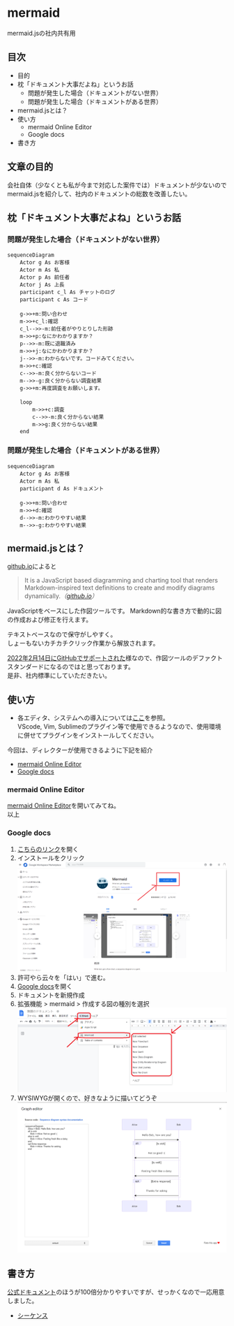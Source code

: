# mermaid
mermaid.jsの社内共有用

## 目次
- 目的
- 枕「ドキュメント大事だよね」というお話
    - 問題が発生した場合（ドキュメントがない世界）
    - 問題が発生した場合（ドキュメントがある世界）
- mermaid.jsとは？
- 使い方
    - mermaid Online Editor
    - Google docs
- 書き方

## 文章の目的
会社自体（少なくとも私が今まで対応した案件では）ドキュメントが少ないので
mermaid.jsを紹介して、社内のドキュメントの総数を改善したい。

## 枕「ドキュメント大事だよね」というお話
### 問題が発生した場合（ドキュメントがない世界）
```mermaid
sequenceDiagram
    Actor g As お客様
    Actor m As 私
    Actor p As 前任者
    Actor j As 上長
    participant c_l As チャットのログ
    participant c As コード

    g->>+m:問い合わせ
    m->>+c_l:確認
    c_l-->>-m:前任者がやりとりした形跡
    m->>+p:なにかわかりますか？
    p-->>-m:既に退職済み
    m->>+j:なにかわかりますか？
    j-->>-m:わからないです。コードみてください。
    m->>+c:確認
    c-->>-m:良く分からないコード
    m-->>-g:良く分からない調査結果
    g->>+m:再度調査をお願いします。

    loop
        m->>+c:調査
        c-->>-m:良く分からない結果
        m->>g:良く分からない結果
    end
```

### 問題が発生した場合（ドキュメントがある世界）
```mermaid
sequenceDiagram
    Actor g As お客様
    Actor m As 私
    participant d As ドキュメント

    g->>+m:問い合わせ
    m->>+d:確認
    d-->>-m:わかりやすい結果
    m-->>-g:わかりやすい結果
```

## mermaid.jsとは？
[github.io](https://mermaid-js.github.io/mermaid/#/)によると

> It is a JavaScript based diagramming and charting tool that renders Markdown-inspired text definitions to create and modify diagrams dynamically.<cite>（[github.io](https://mermaid-js.github.io/mermaid/#/)）</cite>

JavaScriptをベースにした作図ツールです。
Markdown的な書き方で動的に図の作成および修正を行えます。

テキストベースなので保守がしやすく。  
しょーもないカチカチクリック作業から解放されます。  

[2022年2月14日にGitHubでサポートされた](https://github.blog/2022-02-14-include-diagrams-markdown-files-mermaid/)様なので、作図ツールのデファクトスタンダードになるのではと思っております。  
是非、社内標準にしていただきたい。

## 使い方
- 各エディタ、システムへの導入については[ここ](https://mermaid-js.github.io/mermaid/#/./integrations)を参照。  
VScode, Vim, Sublimeのプラグイン等で使用できるようなので、使用環境に併せてプラグインをインストールしてください。

今回は、ディレクターが使用できるように下記を紹介
- [mermaid Online Editor](https://mermaid.live/)
- [Google docs](https://docs.google.com/)

### mermaid Online Editor
[mermaid Online Editor](https://mermaid.live/)を開いてみてね。  
以上

### Google docs
1. [こちらのリンク](https://workspace.google.com/marketplace/app/mermaid/636321283856)を開く
1. インストールをクリック
![プラグインのインストール](./imgs/001_install_mermaid.png)
1. 許可やら云々を「はい」で進む。
1. [Google docs](https://docs.google.com/)を開く
1. ドキュメントを新規作成
1. 拡張機能 > mermaid > 作成する図の種別を選択
![google docsでの使用法](./imgs/002_how_to_use_in_google_docs.png)
1. WYSIWYGが開くので、好きなように描いてどうぞ
![google docsでの使用法2](./imgs/003_how_to_use_in_google_docs2.png)

## 書き方
[公式ドキュメント](https://mermaid-js.github.io/mermaid/#/)のほうが100倍分かりやすいですが、せっかくなので一応用意しました。
- [シーケンス](./SequenceDiagram.md)
